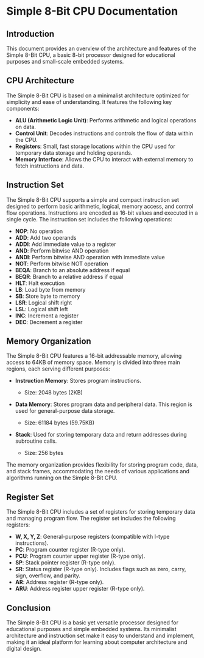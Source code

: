 # Simple 8-Bit CPU Documentation

## Introduction
This document provides an overview of the architecture and features of the Simple 8-Bit CPU, a basic 8-bit processor designed for educational purposes and small-scale embedded systems.

## CPU Architecture
The Simple 8-Bit CPU is based on a minimalist architecture optimized for simplicity and ease of understanding. It features the following key components:

- **ALU (Arithmetic Logic Unit)**: Performs arithmetic and logical operations on data.
- **Control Unit**: Decodes instructions and controls the flow of data within the CPU.
- **Registers**: Small, fast storage locations within the CPU used for temporary data storage and holding operands.
- **Memory Interface**: Allows the CPU to interact with external memory to fetch instructions and data.

## Instruction Set
The Simple 8-Bit CPU supports a simple and compact instruction set designed to perform basic arithmetic, logical, memory access, and control flow operations. Instructions are encoded as 16-bit values and executed in a single cycle. The instruction set includes the following operations:

- **NOP**: No operation
- **ADD**: Add two operands
- **ADDI**: Add immediate value to a register
- **AND**: Perform bitwise AND operation
- **ANDI**: Perform bitwise AND operation with immediate value
- **NOT**: Perform bitwise NOT operation
- **BEQA**: Branch to an absolute address if equal
- **BEQR**: Branch to a relative address if equal
- **HLT**: Halt execution
- **LB**: Load byte from memory
- **SB**: Store byte to memory
- **LSR**: Logical shift right
- **LSL**: Logical shift left
- **INC**: Increment a register
- **DEC**: Decrement a register

## Memory Organization
The Simple 8-Bit CPU features a 16-bit addressable memory, allowing access to 64KB of memory space. Memory is divided into three main regions, each serving different purposes:

- **Instruction Memory**: Stores program instructions.
  - Size: 2048 bytes (2KB)

- **Data Memory**: Stores program data and peripheral data. This region is used for general-purpose data storage.
  - Size: 61184 bytes (59.75KB)

- **Stack**: Used for storing temporary data and return addresses during subroutine calls.
  - Size: 256 bytes

The memory organization provides flexibility for storing program code, data, and stack frames, accommodating the needs of various applications and algorithms running on the Simple 8-Bit CPU.

## Register Set
The Simple 8-Bit CPU includes a set of registers for storing temporary data and managing program flow. The register set includes the following registers:

- **W, X, Y, Z**: General-purpose registers (compatible with I-type instructions).
- **PC**: Program counter register (R-type only).
- **PCU**: Program counter upper register (R-type only).
- **SP**: Stack pointer register (R-type only).
- **SR**: Status register (R-type only). Includes flags such as zero, carry, sign, overflow, and parity.
- **AR**: Address register (R-type only).
- **ARU**: Address register upper register (R-type only).

## Conclusion
The Simple 8-Bit CPU is a basic yet versatile processor designed for educational purposes and simple embedded systems. Its minimalist architecture and instruction set make it easy to understand and implement, making it an ideal platform for learning about computer architecture and digital design.

